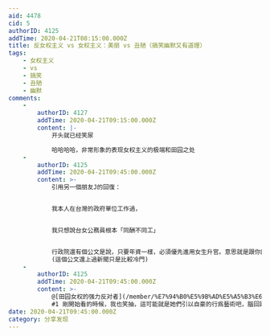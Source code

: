 ```yaml
---
aid: 4478
cid: 5
authorID: 4125
addTime: 2020-04-21T08:15:00.000Z
title: 反女权主义 vs 女权主义：美丽 vs 丑陋（搞笑幽默又有道理）
tags:
    - 女权主义
    - vs
    - 搞笑
    - 丑陋
    - 幽默
comments:
    -
        authorID: 4127
        addTime: 2020-04-21T09:15:00.000Z
        content: |-
            开头就已经笑尿

            哈哈哈哈，非常形象的表现女权主义的极端和田园之处
    -
        authorID: 4125
        addTime: 2020-04-21T09:45:00.000Z
        content: >-
            引用另一個朋友J的回復：


            我本人在台灣的政府單位工作過，


            我只想說台女公務員根本「同酬不同工」


            行政院還有個公文是說，只要年資一樣，必須優先進用女生升官。意思就是跟你同時考上的人，就憑他是女生，他就可以比你優先升官，不考慮工作能力或證照。
            (這個公文還上過新聞只是比較冷門)
    -
        authorID: 4125
        addTime: 2020-04-21T09:45:00.000Z
        content: >-
            @[田园女权的强力反对者](/member/%E7%94%B0%E5%9B%AD%E5%A5%B3%E6%9D%83%E7%9A%84%E5%BC%BA%E5%8A%9B%E5%8F%8D%E5%AF%B9%E8%80%85)
            #1 剛開始看的時候，我也笑抽，這可能就是她們引以自豪的行爲藝術吧，腦回路構造有夠“清奇”
date: 2020-04-21T09:45:00.000Z
category: 分享发现
---
```



